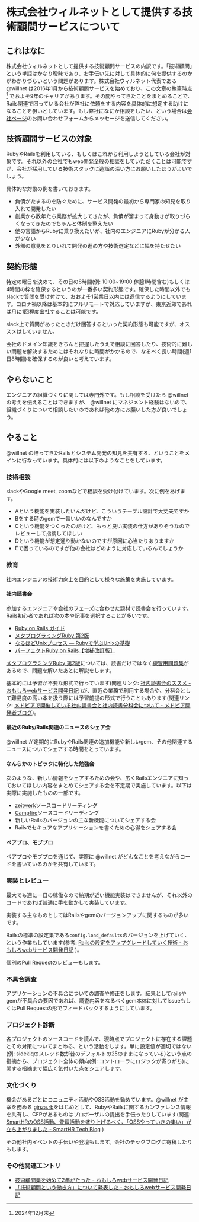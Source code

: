 # 株式会社ウィルネットとして提供する技術顧問サービスについて

## これはなに

株式会社ウィルネットとして提供する技術顧問サービスの内訳です。「技術顧問」という単語はかなり曖昧であり、お手伝い先に対して具体的に何を提供するのかがわかりづらいという問題があります。株式会社ウィルネット代表である @willnet は2016年1月から技術顧問サービスを始めており、この文章の執筆時点 [^1] でおよそ9年のキャリアがあります。その間やってきたことをまとめることで、Rails関連で困っている会社が弊社に依頼をする内容を具体的に想定する助けになることを狙いとしています。もし弊社になにか相談をしたい、という場合は[会社ページ](https://willnet.jp/)のお問い合わせフォームからメッセージを送信してください。

## 技術顧問サービスの対象

RubyやRailsを利用している、もしくはこれから利用しようとしている会社が対象です。それ以外の会社でもweb開発全般の相談をしていただくことは可能ですが、会社が採用している技術スタックに造詣の深い方にお願いしたほうがよいでしょう。

具体的な対象の例を書いておきます。

- 負債がたまるのを防ぐために、サービス開発の最初から専門家の知見を取り入れて開発したい
- 創業から数年たち業務が拡大してきたが、負債が溜まって身動きが取りづらくなってきたのでちゃんと体制を整えたい
- 他の言語からRubyに乗り換えたいが、社内のエンジニアにRubyが分かる人が少ない
- 外部の意見をとりいれて開発の進め方や技術選定などに幅を持たせたい
## 契約形態

特定の曜日を決めて、その日の8時間(例: 10:00~19:00 休憩1時間含む)もしくは4時間の枠を確保するというのが一番多い契約形態です。確保した時間以外でもslackで質問を受け付けて、おおよそ1営業日以内には返信するようにしています。コロナ禍以降は基本的にフルリモートで対応していますが、東京近郊であれば月に1回程度出社することは可能です。

slack上で質問があったときだけ回答するといった契約形態も可能ですが、オススメはしていません。

会社のドメイン知識をきちんと把握したうえで相談に回答したり、技術的に難しい問題を解決するためにはそれなりに時間がかかるので、なるべく長い時間(週1日8時間)を確保するのが良いと考えています。

## やらないこと

エンジニアの組織づくりに関しては専門外です。もし相談を受けたら @willnet の考えを伝えることはできますが、 @willnet にマネジメント経験はないので、組織づくりについて相談したいのであれば他の方にお願いした方が良いでしょう。

## やること

@willnet の培ってきたRailsとシステム開発の知見を共有する、ということをメインに行なっています。具体的には以下のようなことをしています。

### 技術相談

slackやGoogle meet, zoomなどで相談を受け付けています。次に例をあげます。

- Aという機能を実装したいんだけど、こういうテーブル設計で大丈夫ですか
- Bをする時のgemで一番いいのなんですか
- Cという機能をつくったのだけど、もっと良い実装の仕方がありそうなのでレビューして指摘してほしい
- Dという機能が想定通り動かないのですが原因に心当たりありますか
- Eで困っているのですが他の会社はどのように対応しているんでしょうか
### 教育

社内エンジニアの技術力向上を目的として様々な施策を実施しています。

#### 社内読書会

参加するエンジニアや会社のフェーズに合わせた題材で読書会を行っています。Rails初心者であれば次の本や記事を選択することが多いです。

- [Ruby on Rails ガイド](https://railsguides.jp/)
- [メタプログラミングRuby 第2版](https://www.oreilly.co.jp/books/9784873117430/)
- [なるほどUnixプロセス ― Rubyで学ぶUnixの基礎](https://tatsu-zine.com/books/naruhounix)
- [パーフェクトRuby on Rails【増補改訂版】](https://gihyo.jp/book/2020/978-4-297-11462-6)

[メタプログラミングRuby 第2版](https://www.oreilly.co.jp/books/9784873117430/)については、読書だけではなく[練習用問題集](https://github.com/kinoppyd/reading-metaprogramming-ruby)があるので、問題を解いたあとに解説をします。

基本的には予習が不要な形式で行っています(関連リンク: [社内読書会のススメ - おもしろwebサービス開発日記](https://blog.willnet.in/entry/2018/08/09/110156) )が、直近の業務で利用する場合や、分科会として難易度の高い本を扱う際には予習前提の形式で行うこともあります(関連リンク: [メドピアで開催している社内読書会と社内読書分科会について - メドピア開発者ブログ](https://tech.medpeer.co.jp/entry/2021/03/18/090000))。

#### 最近のRuby/Rails関連のニュースのシェア会

@willnet が定期的にRubyやRails関連の追加機能や新しいgem、その他関連するニュースについてシェアする時間をとっています。

#### なんらかのトピックに特化した勉強会

次のような、新しい情報をシェアするための会や、広くRailsエンジニアに知っておいてほしい内容をまとめてシェアする会を不定期で実施しています。以下は実際に実施したものの一部です。

- [zeitwerk](https://github.com/fxn/zeitwerk)ソースコードリーディング
- [Campfire](https://once.com/campfire)ソースコードリーディング
- 新しいRailsのバージョンの主な新機能についてシェアする会
- Railsでセキュアなアプリケーションを書くための心得をシェアする会

#### ペアプロ、モブプロ

ペアプロやモブプロを通じて、実際に @willnet がどんなことを考えながらコードを書いているのかを共有しています。
### 実装とレビュー

最大でも週に一日の稼働なので納期が近い機能実装はできませんが、それ以外のコードであれば普通に手を動かして実装しています。

実装する主なものとしてはRailsやgemのバージョンアップに関するものが多いです。

Railsの標準の設定集である`config.load_defaults`のバージョンを上げていく、という作業もしています(参考: [Railsの設定をアップグレードしていく技術 - おもしろwebサービス開発日記](https://blog.willnet.in/entry/2023/12/21/164630) )。

個別のPull Requestのレビューもします。

### 不具合調査

アプリケーションの不具合についての調査や修正をします。結果としてrailsやgemが不具合の要因であれば、調査内容をなるべくgem本体に対してIssueもしくはPull Requestの形でフィードバックするようにしています。

### プロジェクト診断

各プロジェクトのソースコードを読んで、現時点でプロジェクトに存在する課題とその対策についてまとめる、という活動をします。単に設定値が適切ではない(例: sidekiqのスレッド数が昔のデフォルトの25のままになっている)という点の指摘から、プロジェクト全体の傾向(例: コントローラにロジックが寄りがち)に関する指摘まで幅広く気付いた点をシェアします。

### 文化づくり

機会があるごとにコニュニティ活動やOSS活動を勧めています。@willnet が主宰を務める [ginza.rb](https://ginzarb.github.io/)をはじめとして、RubyやRailsに関するカンファレンス情報を共有し、CFPがあるものはプロポーザルの提出を手伝ったりしています(関連: [SmartHRのOSS活動、登壇活動を盛り上げるべく、「OSSやっていきの集い」が立ち上がりました - SmartHR Tech Blog](https://tech.smarthr.jp/entry/2024/07/25/115328) )

その他社内イベントの手伝いや登壇もします。会社のテックブログに寄稿したりもします。

### その他関連エントリ

- [技術顧問業を始めて2年がたった - おもしろwebサービス開発日記](https://blog.willnet.in/entry/2018/04/09/101808)
- [「技術顧問という働き方」について発表した - おもしろwebサービス開発日記](https://blog.willnet.in/entry/2018/07/16/001544)

[^1]: 2024年12月末

